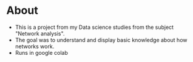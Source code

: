 # About

- This is a project from my Data science studies from the subject "Network analysis".
- The goal was to understand and display basic knowledge about how networks work.
- Runs in google colab